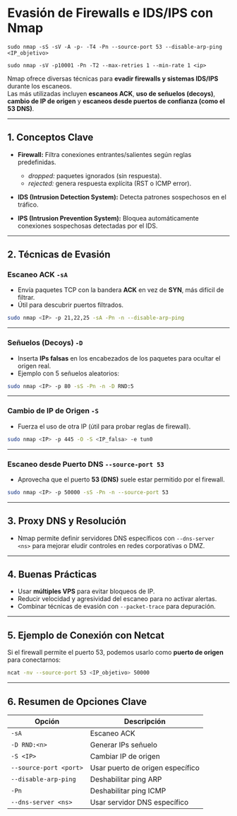 # Evasión de Firewalls e IDS/IPS con Nmap
````
sudo nmap -sS -sV -A -p- -T4 -Pn --source-port 53 --disable-arp-ping <IP_objetivo>

sudo nmap -sV -p10001 -Pn -T2 --max-retries 1 --min-rate 1 <ip>

````

Nmap ofrece diversas técnicas para **evadir firewalls y sistemas IDS/IPS** durante los escaneos.  
Las más utilizadas incluyen **escaneos ACK**, **uso de señuelos (decoys)**, **cambio de IP de origen** y **escaneos desde puertos de confianza (como el 53 DNS)**.

---

## 1. Conceptos Clave

- **Firewall:** Filtra conexiones entrantes/salientes según reglas predefinidas.  
  - *dropped:* paquetes ignorados (sin respuesta).  
  - *rejected:* genera respuesta explícita (RST o ICMP error).

- **IDS (Intrusion Detection System):** Detecta patrones sospechosos en el tráfico.  
- **IPS (Intrusion Prevention System):** Bloquea automáticamente conexiones sospechosas detectadas por el IDS.

---

## 2. Técnicas de Evasión

### Escaneo ACK `-sA`
- Envía paquetes TCP con la bandera **ACK** en vez de **SYN**, más difícil de filtrar.
- Útil para descubrir puertos filtrados.

```bash
sudo nmap <IP> -p 21,22,25 -sA -Pn -n --disable-arp-ping
```

---

### Señuelos (Decoys) `-D`
- Inserta **IPs falsas** en los encabezados de los paquetes para ocultar el origen real.
- Ejemplo con 5 señuelos aleatorios:

```bash
sudo nmap <IP> -p 80 -sS -Pn -n -D RND:5
```

---

### Cambio de IP de Origen `-S`
- Fuerza el uso de otra IP (útil para probar reglas de firewall).

```bash
sudo nmap <IP> -p 445 -O -S <IP_falsa> -e tun0
```

---

### Escaneo desde Puerto DNS `--source-port 53`
- Aprovecha que el puerto **53 (DNS)** suele estar permitido por el firewall.

```bash
sudo nmap <IP> -p 50000 -sS -Pn -n --source-port 53
```

---

## 3. Proxy DNS y Resolución
- Nmap permite definir servidores DNS específicos con `--dns-server <ns>` para mejorar eludir controles en redes corporativas o DMZ.

---

## 4. Buenas Prácticas
- Usar **múltiples VPS** para evitar bloqueos de IP.  
- Reducir velocidad y agresividad del escaneo para no activar alertas.  
- Combinar técnicas de evasión con `--packet-trace` para depuración.

---

## 5. Ejemplo de Conexión con Netcat
Si el firewall permite el puerto 53, podemos usarlo como **puerto de origen** para conectarnos:

```bash
ncat -nv --source-port 53 <IP_objetivo> 50000
```

---

## 6. Resumen de Opciones Clave

| Opción                  | Descripción                                         |
|-------------------------|-----------------------------------------------------|
| `-sA`                   | Escaneo ACK                                         |
| `-D RND:<n>`            | Generar <n> IPs señuelo                              |
| `-S <IP>`               | Cambiar IP de origen                                |
| `--source-port <port>`  | Usar puerto de origen específico                     |
| `--disable-arp-ping`    | Deshabilitar ping ARP                               |
| `-Pn`                   | Deshabilitar ping ICMP                              |
| `--dns-server <ns>`     | Usar servidor DNS específico                        |

